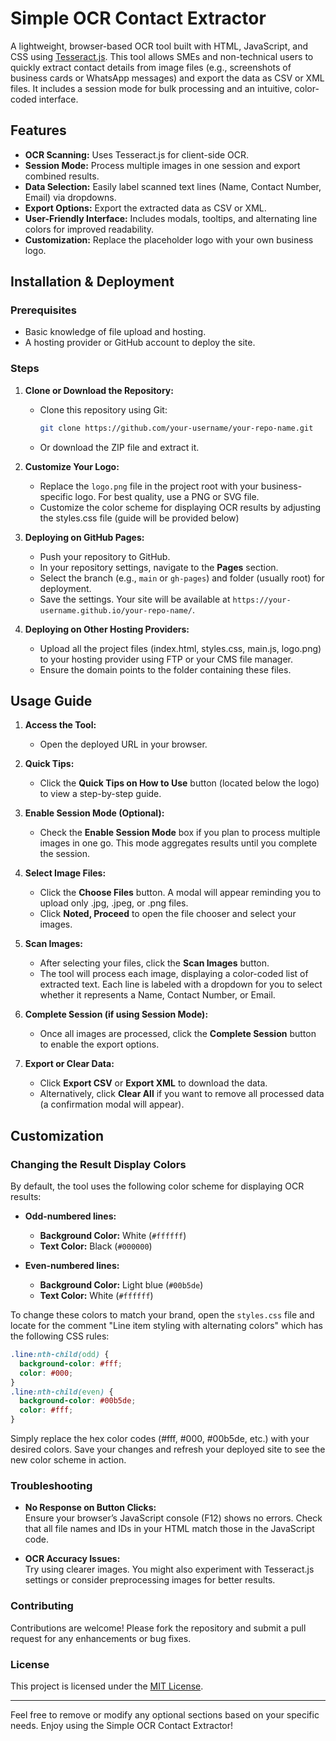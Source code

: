 # Simple OCR Contact Extractor

A lightweight, browser-based OCR tool built with HTML, JavaScript, and CSS using [Tesseract.js](https://github.com/naptha/tesseract.js). This tool allows SMEs and non-technical users to quickly extract contact details from image files (e.g., screenshots of business cards or WhatsApp messages) and export the data as CSV or XML files. It includes a session mode for bulk processing and an intuitive, color-coded interface.

## Features

- **OCR Scanning:** Uses Tesseract.js for client-side OCR.
- **Session Mode:** Process multiple images in one session and export combined results.
- **Data Selection:** Easily label scanned text lines (Name, Contact Number, Email) via dropdowns.
- **Export Options:** Export the extracted data as CSV or XML.
- **User-Friendly Interface:** Includes modals, tooltips, and alternating line colors for improved readability.
- **Customization:** Replace the placeholder logo with your own business logo.

## Installation & Deployment

### Prerequisites

- Basic knowledge of file upload and hosting.
- A hosting provider or GitHub account to deploy the site.

### Steps

1. **Clone or Download the Repository:**
   - Clone this repository using Git:
     ```bash
     git clone https://github.com/your-username/your-repo-name.git
     ```
   - Or download the ZIP file and extract it.

2. **Customize Your Logo:**
   - Replace the `logo.png` file in the project root with your business-specific logo. For best quality, use a PNG or SVG file.
   - Customize the color scheme for displaying OCR results by adjusting the styles.css file (guide will be provided below)
   
3. **Deploying on GitHub Pages:**
   - Push your repository to GitHub.
   - In your repository settings, navigate to the **Pages** section.
   - Select the branch (e.g., `main` or `gh-pages`) and folder (usually root) for deployment.
   - Save the settings. Your site will be available at `https://your-username.github.io/your-repo-name/`.

4. **Deploying on Other Hosting Providers:**
   - Upload all the project files (index.html, styles.css, main.js, logo.png) to your hosting provider using FTP or your CMS file manager.
   - Ensure the domain points to the folder containing these files.

## Usage Guide

1. **Access the Tool:**
   - Open the deployed URL in your browser.

2. **Quick Tips:**
   - Click the **Quick Tips on How to Use** button (located below the logo) to view a step-by-step guide.

3. **Enable Session Mode (Optional):**
   - Check the **Enable Session Mode** box if you plan to process multiple images in one go. This mode aggregates results until you complete the session.

4. **Select Image Files:**
   - Click the **Choose Files** button. A modal will appear reminding you to upload only .jpg, .jpeg, or .png files.
   - Click **Noted, Proceed** to open the file chooser and select your images.

5. **Scan Images:**
   - After selecting your files, click the **Scan Images** button.
   - The tool will process each image, displaying a color-coded list of extracted text. Each line is labeled with a dropdown for you to select whether it represents a Name, Contact Number, or Email.

6. **Complete Session (if using Session Mode):**
   - Once all images are processed, click the **Complete Session** button to enable the export options.

7. **Export or Clear Data:**
   - Click **Export CSV** or **Export XML** to download the data.
   - Alternatively, click **Clear All** if you want to remove all processed data (a confirmation modal will appear).
  
## Customization

### Changing the Result Display Colors

By default, the tool uses the following color scheme for displaying OCR results:

- **Odd-numbered lines:**  
  - **Background Color:** White (`#ffffff`)
  - **Text Color:** Black (`#000000`)

- **Even-numbered lines:**  
  - **Background Color:** Light blue (`#00b5de`)
  - **Text Color:** White (`#ffffff`)

To change these colors to match your brand, open the `styles.css` file and locate for the comment "Line item styling with alternating colors" which has the following CSS rules:

```css
.line:nth-child(odd) {
  background-color: #fff;
  color: #000;
}
.line:nth-child(even) {
  background-color: #00b5de;
  color: #fff;
}
```
Simply replace the hex color codes (#fff, #000, #00b5de, etc.) with your desired colors. Save your changes and refresh your deployed site to see the new color scheme in action.

### Troubleshooting

- **No Response on Button Clicks:**  
  Ensure your browser’s JavaScript console (F12) shows no errors. Check that all file names and IDs in your HTML match those in the JavaScript code.
  
- **OCR Accuracy Issues:**  
  Try using clearer images. You might also experiment with Tesseract.js settings or consider preprocessing images for better results.

### Contributing

Contributions are welcome! Please fork the repository and submit a pull request for any enhancements or bug fixes.

### License

This project is licensed under the [MIT License](LICENSE).

---

Feel free to remove or modify any optional sections based on your specific needs. Enjoy using the Simple OCR Contact Extractor!
